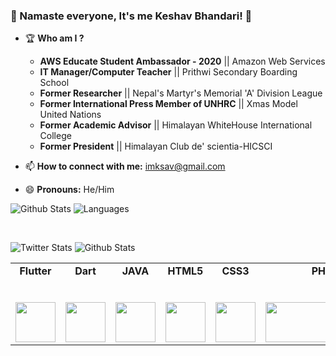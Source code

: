 ### 🙏 Namaste everyone, It's me Keshav Bhandari! 👋

- 🏆 **Who am I ?**
  * **AWS Educate Student Ambassador - 2020** || Amazon Web Services
  * **IT Manager/Computer Teacher** || Prithwi Secondary Boarding School
  * **Former Researcher** || Nepal's Martyr's Memorial 'A' Division League
  * **Former International Press Member of UNHRC** || Xmas Model United Nations
  * **Former Academic Advisor** || Himalayan WhiteHouse International College
  * **Former President** || Himalayan Club de' scientia-HICSCI

- 📫 **How to connect with me:** imksav@gmail.com
- 😄 **Pronouns:** He/Him

![Github Stats](https://github-readme-stats.vercel.app/api?username=imksav&layout=full)
![Languages](https://github-readme-stats.vercel.app/api/top-langs/?username=imksav&layout=full&hide_border=true)

<br>

![Twitter Stats](https://img.shields.io/twitter/follow/imksav?color=blue&label=Twitter%20FOLLOWERS&logo=twitter&style=for-the-badge)
![Github Stats](https://img.shields.io/github/followers/imksav?color=blue&label=GITHUB%20FOLLOWERS&logo=github&style=for-the-badge)

<table>
  <tbody>
    <tr valign="top">
      <td width="20%" align="center">
        <span><strong>Flutter</strong></span><br><br><br>
        <img height="64px" src="https://th.bing.com/th/id/R5c48bfef46f6b6987abf267f5d02dcf7?rik=gzAQ7kJE%2fJMleQ&pid=ImgRaw">
       </td>
	<td width="20%" align="center">
        <span><strong>Dart</strong></span><br><br><br>
        <img height="64px" src="https://upload.wikimedia.org/wikipedia/commons/7/7e/Dart-logo.png">
      </td>
       <td width="20%" align="center">
        <span><strong>JAVA</strong></span><br><br><br>
        <img height="64px" src="https://smartum.pro/wp-content/uploads/2018/04/java.png">
      </td>
       <td width="20%" align="center">
        <span><strong>HTML5</strong></span><br><br><br>
        <img height="64px" src="https://cdn.svgporn.com/logos/html-5.svg">
      </td>
      <td width="20%" align="center">
        <span><strong>CSS3</strong></span><br><br><br>
        <img height="64px" src="https://cdn.svgporn.com/logos/css-3.svg">
      </td>
	<td width="20%" align="center">
        <span><strong>PHP</strong></span><br><br><br>
        <img width="180px" height="64px" src="https://logos-download.com/wp-content/uploads/2016/09/PHP_logo.png">
      </td>
       </td>
       </tr>
      </tbody>
</table>
<br>
